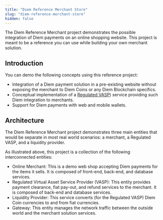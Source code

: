 ```yaml
---
title: "Diem Reference Merchant Store"
slug: "diem-reference-merchant-store"
hidden: false
---
```

The Diem Reference Merchant project demonstrates the possible integration of Diem payments on an online shopping website. This project is meant to be a reference you can use while building your own merchant solution.

## Introduction

You can demo the following concepts using this reference project:

* Integration of a Diem payment solution in a pre-existing website without exposing the merchant to Diem Coins or any Diem Blockchain specifics.
* Conceptual implementation of a [Regulated VASP](../reference/glossary#regulated-vasp)) service providing such Diem integration to merchants.
* Support for Diem payments with web and mobile wallets.


## Architecture

The Diem Reference Merchant project demonstrates three main entities that would be separate in most real world scenarios: a merchant, a Regulated VASP, and a liquidity provider.

As illustrated above, this project is a collection of the following interconnected entities:

* Online Merchant: This is a demo web shop accepting Diem payments for the items it sells. It is composed of front-end, back-end, and database services.
* Regulated Virtual Asset Service Provider (VASP): This entity provides payment clearance, fiat pay-out, and refund services to the merchant. It is composed of back-end and database services.
* Liquidity Provider: This service converts (for the Regulated VASP) Diem Coin currencies to and from fiat currencies.
* Gateway: This entity manages the network traffic between the outside world and the merchant solution services.

<br/>
<ThankFirst/>
